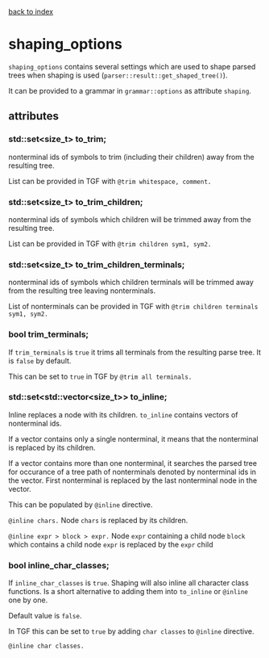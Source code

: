[back to index](../README.md#overview-of-types)

# shaping_options

`shaping_options` contains several settings which are used to shape parsed trees when shaping is used (`parser::result::get_shaped_tree()`).

It can be provided to a grammar in `grammar::options` as attribute `shaping`.

## attributes


### std::set<size_t> to_trim;

nonterminal ids of symbols to trim (including their children) away from the resulting tree.

List can be provided in TGF with `@trim whitespace, comment.`


### std::set<size_t> to_trim_children;

nonterminal ids of symbols which children will be trimmed away from the resulting tree.

List can be provided in TGF with `@trim children sym1, sym2.`


### std::set<size_t> to_trim_children_terminals;

nonterminal ids of symbols which children terminals will be trimmed away from the resulting tree leaving nonterminals.

List of nonterminals can be provided in TGF with `@trim children terminals sym1, sym2.`


### bool trim_terminals;

If `trim_terminals` is `true` it trims all terminals from the resulting parse tree.
It is `false` by default.

This can be set to `true` in TGF by `@trim all terminals.`


### std::set<std::vector<size_t>> to_inline;

Inline replaces a node with its children. `to_inline` contains vectors of nonterminal ids.

If a vector contains only a single nonterminal, it means that the nonterminal is replaced by its children.

If a vector contains more than one nonterminal, it searches the parsed tree for occurance of a tree path of nonterminals denoted by nonterminal ids in the vector. First nonterminal is replaced by the last nonterminal node in the vector.

This can be populated by `@inline` directive.

`@inline chars.` Node `chars` is replaced by its children.

`@inline expr > block > expr.` Node `expr` containing a child node `block` which contains a child node `expr` is replaced by the `expr` child


### bool inline_char_classes;

If `inline_char_classes` is `true`. Shaping will also inline all character class functions. Is a short alternative to adding them into `to_inline` or `@inline` one by one.

Default value is `false`.

In TGF this can be set to `true` by adding `char classes` to `@inline` directive.

`@inline char classes.`
